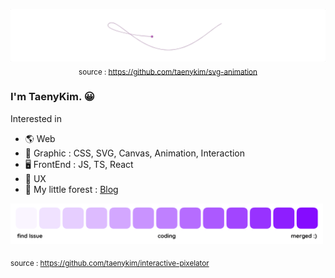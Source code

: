 <p align="center">
  <img src="https://github.com/taenykim/taenykim/blob/master/images/hello.gif" alt="hello-svg-animation">
  <sub>source : <a href="https://github.com/taenykim/svg-animation" target="_blank">https://github.com/taenykim/svg-animation</a></sub>
</p>


### I'm TaenyKim. 😀

Interested in

- 🌎 Web
- 🎨 Graphic : CSS, SVG, Canvas, Animation, Interaction
- 🖥 FrontEnd : JS, TS, React
- 🌸 UX
- 🌳 My little forest : [Blog](https://taeny.dev/)

<img width="500px" src="https://github.com/taenykim/taenykim/blob/master/images/purple.png" alt="purple-coding">

<sub>source : <a href="https://github.com/taenykim/interactive-pixelator" target="_blank">https://github.com/taenykim/interactive-pixelator</a></sub>
